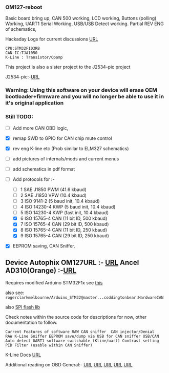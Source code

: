### OM127-reboot

Basic board bring up, CAN 500 working, LCD working, Buttons (polling) Working, UART1 Serial Working, USB/USB Detect working. Partial REV ENG of schematics,

Hackaday Logs for current discussions [URL](https://hackaday.io/project/158560-om127-reboot)

```
CPU:STM32F103RB 
CAN IC:TJA1050
K-Line : Transistor/Opamp
```
This project is also a sister project to the J2534-pic project 

J2534-pic:-[URL](https://github.com/darkspr1te/J2534-pic.git)

### Warning: Using this software on your device will erase OEM bootloader+firmware and you will no longer be able to use it in it's original application

### Still TODO:

- [ ] Add more CAN OBD logic,
- [x] remap SWD to GPIO for CAN chip mute control
- [x] rev eng K-line etc (Prob similar to ELM327 schematics)
- [ ] add pictures of internals/mods and current menus 
- [ ] add schematics in pdf format 
- [ ] Add protocols for :-
  - [ ] 1	SAE J1850 PWM (41.6 kbaud)
  - [ ] 2	SAE J1850 VPW (10.4 kbaud)
  - [ ] 3	ISO 9141-2 (5 baud init, 10.4 kbaud)
  - [ ] 4	ISO 14230-4 KWP (5 baud init, 10.4 kbaud)
  - [ ] 5	ISO 14230-4 KWP (fast init, 10.4 kbaud)
  - [x] 6	ISO 15765-4 CAN (11 bit ID, 500 kbaud)
  - [x] 7	ISO 15765-4 CAN (29 bit ID, 500 kbaud)
  - [x] 8	ISO 15765-4 CAN (11 bit ID, 250 kbaud)  
  - [x] 9	ISO 15765-4 CAN (29 bit ID, 250 kbaud)  
- [x] EEPROM saving, CAN Sniffer.




Device Autophix OM127URL :- [URL](http://www.autophix.com/en/obd-mate/om127.html)
Ancel AD310(Orange) :-[URL](http://www.anceldirect.com/products/2017/20170423/n2017042314043.html)
---

Requires modified Arduino STM32F1x see [this](http://www.stm32duino.com/viewtopic.php?t=72)

also see:
`rogerclarkmelbourne/Arduino_STM32@master...coddingtonbear:HardwareCAN`

also [SPI flash lib](http://www.stm32duino.com/viewtopic.php?t=9)

Check notes within the source code for descriptions for now, other documentation to follow. 

`
Current Features of software
	RAW CAN sniffer 
	CAN injector/Denial  
	RAW K-Line Sniffer
	EEPROM save/dump via USB for CAN sniffer
	USB/CAN Auto detect
	UART1 software switchable (Kline/uart)
	Contrast setting
	PID Filter (usable within CAN Sniffer)
`

K-Line Docs [URL](https://github.com/iwanders/OBD9141) 

Additional reading on OBD General:- 
[URL](http://www.cnblogs.com/shangdawei/p/3627565.html)
[URL](https://github.com/hackingvolvo/SardineCAN-Arduino)
[URL](https://github.com/fenugrec/oj2534-fw)
[URL](https://github.com/NikolaKozina/j2534)
[URL](https://github.com/macchina/m2-hardware/blob/master/M2/Interface%20Board%20Schematic.pdf)
